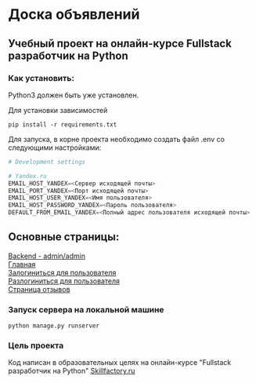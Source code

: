 # Доска объявлений

## Учебный проект на онлайн-курсе Fullstack разработчик на Python

### Как установить:
Python3 должен быть уже установлен.<br>

Для установки зависимостей
```commandline
pip install -r requirements.txt
```

Для запуска, в корне проекта необходимо создать файл .env со следующими настройками:
````python
# Development settings

# Yandex.ru
EMAIL_HOST_YANDEX=<Сервер исходящей почты>
EMAIL_PORT_YANDEX=<Порт исходящей почты>
EMAIL_HOST_USER_YANDEX=<Имя пользователя>
EMAIL_HOST_PASSWORD_YANDEX=<Пароль пользователя>
DEFAULT_FROM_EMAIL_YANDEX=<Полный адрес пользователя исходящей почты>
````

## Основные страницы:<br>
[Backend - admin/admin](http://127.0.0.1:8000/admin/)<br>
[Главная](http://127.0.0.1:8000/posts/)<br>
[Залогиниться для пользователя](http://127.0.0.1:8000/accounts/login/)<br>
[Разлогиниться для пользователя](http://127.0.0.1:8000/accounts/logout/)<br>
[Страница отзывов](http://127.0.0.1:8000/posts/reviewlist/)<br>

### Запуск сервера на локальной машине
```commandline
python manage.py runserver
```

### Цель проекта

Код написан в образовательных целях на онлайн-курсе "Fullstack разработчик на Python" [Skillfactory.ru](https://skillfactory.ru)
